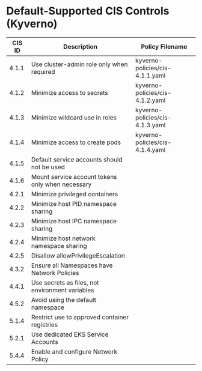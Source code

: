 # Default-Supported CIS Controls (Kyverno)

| CIS ID  | Description                                         | Policy Filename                   |
|---------|-----------------------------------------------------|-----------------------------------|
| 4.1.1   | Use cluster-admin role only when required           | kyverno-policies/cis-4.1.1.yaml   |
| 4.1.2   | Minimize access to secrets                          | kyverno-policies/cis-4.1.2.yaml   |
| 4.1.3   | Minimize wildcard use in roles                      | kyverno-policies/cis-4.1.3.yaml   |
| 4.1.4   | Minimize access to create pods                      | kyverno-policies/cis-4.1.4.yaml   |
| 4.1.5   | Default service accounts should not be used         |                                   |
| 4.1.6   | Mount service account tokens only when necessary    |                                   |
| 4.2.1   | Minimize privileged containers                      |                                   |
| 4.2.2   | Minimize host PID namespace sharing                 |                                   |
| 4.2.3   | Minimize host IPC namespace sharing                 |                                   |
| 4.2.4   | Minimize host network namespace sharing             |                                   |
| 4.2.5   | Disallow allowPrivilegeEscalation                   |                                   |
| 4.3.2   | Ensure all Namespaces have Network Policies         |                                   |
| 4.4.1   | Use secrets as files, not environment variables     |                                   |
| 4.5.2   | Avoid using the default namespace                   |                                   |
| 5.1.4   | Restrict use to approved container registries       |                                   |
| 5.2.1   | Use dedicated EKS Service Accounts                  |                                   |
| 5.4.4   | Enable and configure Network Policy                 |                                   |